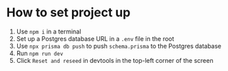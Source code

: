 # How to set project up

1. Use `npm i` in a terminal
2. Set up a Postgres database URL in a `.env` file in the root
3. Use `npx prisma db push` to push `schema.prisma` to the Postgres database
4. Run `npm run dev`
5. Click `Reset and reseed` in devtools in the top-left corner of the screen
